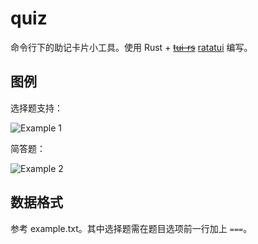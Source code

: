 # quiz

命令行下的助记卡片小工具。使用 Rust + ~~[tui-rs](https://github.com/fdehau/tui-rs)~~ [ratatui](https://github.com/ratatui-org/ratatui/) 编写。

## 图例

选择题支持：

![Example 1](assets/example_1.png)

简答题：

![Example 2](assets/example_2.png)

## 数据格式

参考 example.txt。其中选择题需在题目选项前一行加上 `===`。
